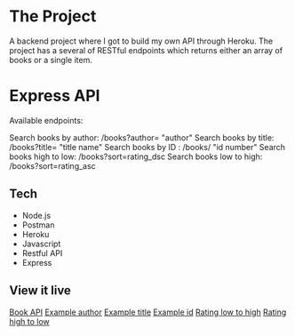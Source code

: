 # The Project

A backend project where I got to build my own API through Heroku. 
The project has a several of RESTful endpoints which returns either an array of books or a single item. 

# Express API

Available endpoints:

Search books by author: /books?author= "author"
Search books by title: /books?title= "title name"
Search books by ID : /books/ "id number"
Search books high to low: /books?sort=rating_dsc
Search books low to high: /books?sort=rating_asc 

## Tech

* Node.js
* Postman
* Heroku
* Javascript
* Restful API
* Express

## View it live

[Book API](https://andrea-books-api.herokuapp.com/)
[Example author](https://andrea-books-api.herokuapp.com/books?author=douglas)
[Example title](https://andrea-books-api.herokuapp.com/books?title=Shakespeare)
[Example id](https://andrea-books-api.herokuapp.com/524)
[Rating low to high](https://andrea-books-api.herokuapp.com/books?sort=rating_asc)
[Rating high to low](https://andrea-books-api.herokuapp.com/books?sort=rating_dsc)

